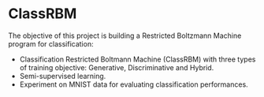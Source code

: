 # ClassRBM
The objective of this project is building a Restricted Boltzmann Machine program for classification:
- Classification Restricted Boltmann Machine (ClassRBM) with three types of training objective: Generative, Discriminative and Hybrid. 
- Semi-supervised learning. 
- Experiment on MNIST data for evaluating classification performances.
